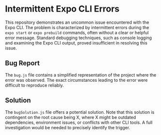 # Intermittent Expo CLI Errors

This repository demonstrates an uncommon issue encountered with the Expo CLI. The problem is characterized by intermittent errors during the `expo start` or `expo prebuild` commands, often without a clear or helpful error message.  Standard debugging techniques, such as console logging and examining the Expo CLI output, proved insufficient in resolving this issue.

## Bug Report

The `bug.js` file contains a simplified representation of the project where the error was observed. The exact circumstances leading to the error were difficult to reproduce reliably.  

## Solution

The `bugSolution.js` file offers a potential solution.  Note that this solution is contingent on the root cause being X, where X might be outdated dependencies, environment issues, or conflicts with other CLI tools. A full investigation would be needed to precisely identify the trigger. 